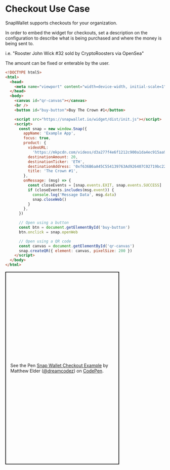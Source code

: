 # Checkout Use Case

SnapWallet supports checkouts for your organization.

In order to embed the widget for checkouts, set a description on the configuration to describe what is being purchased and where the money is being sent to.

i.e. "Rooster John Wick #32 sold by CryptoRoosters via OpenSea"

The amount can be fixed or enterable by the user.

```html
<!DOCTYPE html5>
<html>
  <head>
    <meta name="viewport" content="width=device-width, initial-scale=1" />
  </head>
  <body>
    <canvas id="qr-canvas"></canvas>
    <br />
    <button id="buy-button">Buy The Crown #1</button>

    <script src="https://snapwallet.io/widget/dist/init.js"></script>
    <script>
      const snap = new window.Snap({
        appName: 'Example App',
        focus: true,
        product: {
          videoURL:
            'https://mkpcdn.com/videos/d3a277f4e6f1212c900a1da4ec915aa9_675573.mp4',
          destinationAmount: 20,
          destinationTicker: 'ETH',
          destinationAddress: '0xf636B6aA45C554139763Ad926407C02719bc22f7',
          title: 'The Crown #1',
        },
        onMessage: (msg) => {
          const closeEvents = [snap.events.EXIT, snap.events.SUCCESS]
          if (closeEvents.includes(msg.event)) {
            console.log('Message Data', msg.data)
            snap.closeWeb()
          }
        },
      })

      // Open using a button
      const btn = document.getElementById('buy-button')
      btn.onclick = snap.openWeb

      // Open using a QR code
      const canvas = document.getElementById('qr-canvas')
      snap.createQR({ element: canvas, pixelSize: 200 })
    </script>
  </body>
</html>
```

<p class="codepen" data-height="661" data-theme-id="light" data-default-tab="js,result" data-user="dreamcodez" data-slug-hash="VwPbqbG" style="height: 608px; width: 360px; box-sizing: border-box; display: flex; align-items: center; justify-content: center; border: 2px solid; margin: 1em 0; padding: 1em;" data-pen-title="Snap Wallet Checkout Example">
  <span>See the Pen <a href="https://codepen.io/dreamcodez/pen/VwPbqbG">
  Snap Wallet Checkout Example</a> by Matthew Elder (<a href="https://codepen.io/dreamcodez">@dreamcodez</a>)
  on <a href="https://codepen.io">CodePen</a>.</span>
</p>
<script async src="https://cpwebassets.codepen.io/assets/embed/ei.js"></script>

